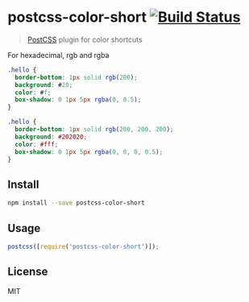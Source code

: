 # postcss-color-short [![Build Status][travis-image]][travis-url]

> [PostCSS][postcss] plugin for color shortcuts

For hexadecimal, rgb and rgba

```css
.hello {
  border-bottom: 1px solid rgb(200);
  background: #20;
  color: #f;
  box-shadow: 0 1px 5px rgba(0, 0.5);
}
```

```css
.hello {
  border-bottom: 1px solid rgb(200, 200, 200);
  background: #202020;
  color: #fff;
  box-shadow: 0 1px 5px rgba(0, 0, 0, 0.5);
}
```

## Install

```sh
npm install --save postcss-color-short
```

## Usage

```js
postcss([require('postcss-color-short')]);
```

## License

MIT

[travis-url]: https://travis-ci.org/andrepolischuk/postcss-color-short
[travis-image]: https://travis-ci.org/andrepolischuk/postcss-color-short.svg?branch=master

[postcss]: https://github.com/postcss/postcss
